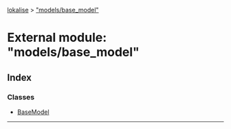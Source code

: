 [lokalise](../README.md) > ["models/base_model"](../modules/_models_base_model_.md)

# External module: "models/base_model"

## Index

### Classes

* [BaseModel](../classes/_models_base_model_.basemodel.md)

---


